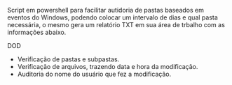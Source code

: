 Script em powershell para facilitar autidoria de pastas  baseados em eventos do Windows, podendo colocar um intervalo de dias e qual pasta necessária, o mesmo gera um relatório TXT em sua área de trbalho com as informações abaixo.


DOD

-  Verificação de pastas e subpastas.
-  Verificação de arquivos, trazendo data e hora da modificação.
-  Auditoria do nome do usuário que fez a modificação.
